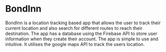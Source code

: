 # BondInn

BondInn is a location tracking based app that allows the user to track their current location and also search for different routes to reach their destination.
The app has a database using the Firebase API to store user information when they create their account.
The app is simple to use and intuitive. It utilises the google maps API to track the users location.

